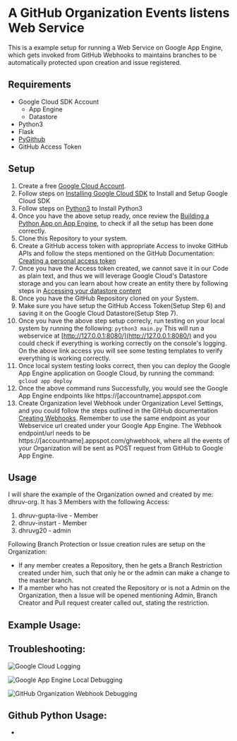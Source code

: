 # A GitHub Organization Events listens Web Service

This is a example setup for running a Web Service on Google App Engine, which gets invoked from GitHub Webhooks to maintains branches to be automatically protected upon creation and issue registered. 

## Requirements
* Google Cloud SDK Account
    * App Engine
    * Datastore
* Python3
* Flask
* [PyGithub](https://pygithub.readthedocs.io/en/latest/introduction.html)
* GitHub Access Token

## Setup
1. Create a free [Google Cloud Account](cloud.google.com/free/).
2. Follow steps on [Installing Google Cloud SDK](https://cloud.google.com/sdk/install) to Install and Setup Google Cloud SDK
3. Follow steps on [Python3](https://www.python.org/downloads/) to Install Python3
4. Once you have the above setup ready, once review the [Building a Python App on App Engine](https://cloud.google.com/appengine/docs/standard/python3/building-app), to check if all the setup has been done correctly. 
5. Clone this Repository to your system. 
6. Create a GitHub access token with appropriate Access to invoke GitHub APIs and follow the steps mentioned on the GitHub Documentation: [Creating a personal access token](https://help.github.com/en/github/authenticating-to-github/creating-a-personal-access-token-for-the-command-line)
7. Once you have the Access token created, we cannot save it in our Code as plain text, and thus we will leverage Google Cloud's Datastore storage and you can learn about how create an entity there by following steps in [Accessing your datastore content](https://cloud.google.com/datastore/docs/concepts/entities)
9. Once you have the GitHub Repository cloned on your System. 
10. Make sure you have setup the GitHub Access Token(Setup Step 6) and saving it on the Google Cloud Datastore(Setup Step 7).
11. Once you have the above step setup correcly, run testing on your local system by running the following:
```python3 main.py```
This will run a webservice at [http://127.0.0.1:8080/](http://127.0.0.1:8080/) and you could check if everything is working correctly on the console's logging. 
On the above link access you will see some testing templates to verify everything is working correctly. 
12. Once local system testing looks correct, then you can deploy the Google App Engine application on Google Cloud, by running the command:
```gcloud app deploy```
13. Once the above command runs Successfully, you would see the Google App Engine endpoints like https://[accountname].appspot.com
14. Create Organization level Webhook under Organization Level Settings, and you could follow the steps outlined in the GitHub documentation [Creating Webhooks](https://developer.github.com/webhooks/creating/). Remember to use the same endpoint as your Webservice url created under your Google App Engine. The Webhook endpoint/url needs to be https://[accountname].appspot.com/ghwebhook, where all the events of your Organization will be sent as POST request from GitHub to Google App Engine.

## Usage
I will share the example of the Organization owned and created by me: dhruv-org.
It has 3 Members with the following Access:
1. dhruv-gupta-live - Member
2. dhruv-instart - Member
3. dhruvg20 - admin

Following Branch Protection or Issue creation rules are setup on the Organization: 
* If any member creates a Repository, then he gets a Branch Restriction created under him, such that only he or the admin can make a change to the master branch. 
* If a member who has not created the Repository or is not a Admin on the Organization, then a Issue will be opened mentioning Admin, Branch Creator and Pull request creater called out, stating the restriction. 

## Example Usage: 

## Troubleshooting:

![Google Cloud Logging](/images/Google_Cloud_Logging.png)

![Google App Engine Local Debugging](/images/Google_App_Engine-Local_System-Debugging.png)

![GitHub Organization Webhook Debugging](/images/GitHub-Webhook-Requests.png)

## Github Python Usage:

* 
